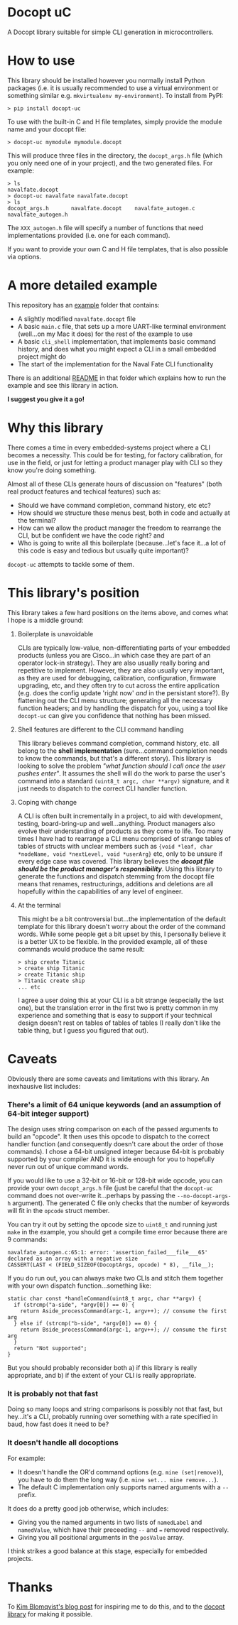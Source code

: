 # Docopt uC
A Docopt library suitable for simple CLI generation in microcontrollers.

# How to use

This library should be installed however you normally install Python packages (i.e. it is usually recommended to use a virtual environment or something similar e.g. `mkvirtualenv my-environment`). To install from PyPI:

    > pip install docopt-uc
   
To use with the built-in C and H file templates, simply provide the module name and your docopt file:

    > docopt-uc mymodule mymodule.docopt
   
This will produce three files in the directory, the `docopt_args.h` file (which you only need one of in your project), and the two generated files. For example:

    > ls
    navalfate.docopt
    > docopt-uc navalfate navalfate.docopt
    > ls
    docopt_args.h       navalfate.docopt    navalfate_autogen.c navalfate_autogen.h
    
The `XXX_autogen.h` file will specify a number of functions that need implementations provided (i.e. one for each command).

If you want to provide your own C and H file templates, that is also possible via options.

# A more detailed example

This repository has an [example](https://github.com/andrewdodd/docopt-uc/tree/master/example) folder that contains:

 - A slightly modified `navalfate.docopt` file
 - A basic `main.c` file, that sets up a more UART-like terminal environment (well...on my Mac it does) for the rest of the example to use
 - A basic `cli_shell` implementation, that implements basic command history, and does what you might expect a CLI in a small embedded project might do
 - The start of the implementation for the Naval Fate CLI functionality

 There is an additional [README](https://github.com/andrewdodd/docopt-uc/blob/master/example/README.md) in that folder which explains how to run the example and see this library in action.
 
 **I suggest you give it a go!**

# Why this library

There comes a time in every embedded-systems project where a CLI becomes a necessity. This could be for testing, for factory calibration, for use in the field, or just for letting a product manager play with CLI so they know you're doing something.

Almost all of these CLIs generate hours of discussion on "features" (both real product features and techical features) such as:

 - Should we have command completion, command history, etc etc?
 - How should we structure these menus best, both in code and actually at the terminal? 
 - How can we allow the product manager the freedom to rearrange the CLI, but be confident we have the code right? and
 - Who is going to write all this boilerplate (because...let's face it...a lot of this code is easy and tedious but usually quite important)?
 
 `docopt-uc` attempts to tackle some of them.


# This library's position

This library takes a few hard positions on the items above, and comes what I hope is a middle ground:

 1. Boilerplate is unavoidable

    CLIs are typically low-value, non-differentiating parts of your embedded products (unless you are Cisco...in which case they are part of an operator lock-in strategy). They are also usually really boring and repetitive to implement. However, they are also usually very important, as they are used for debugging, calibration, configuration, firmware upgrading, etc, and they often try to cut across the entire application (e.g. does the config update 'right now' _and_ in the persistant store?). By flattening out the CLI menu structure; generating all the necessary function headers; and by handling the dispatch for you, using a tool like `docopt-uc` can give you confidence that nothing has been missed.
    
 2. Shell features are different to the CLI command handling

    This library believes command completion, command history, etc. all belong to the __shell implementation__ (sure...command completion needs to know the commands, but that's a different story). This library is looking to solve the problem *"what function should I call once the user pushes enter"*. It assumes the shell will do the work to parse the user's command into a standard `(uint8_t argc, char **argv)` signature, and it just needs to dispatch to the correct CLI handler function.
    
 3. Coping with change

    A CLI is often built incrementally in a project, to aid with development, testing, board-bring-up and well...anything. Product managers also evolve their understanding of products as they come to life. Too many times I have had to rearrange a CLI menu comprised of strange tables of tables of structs with unclear members such as `{void *leaf, char *nodeName, void *nextLevel, void *userArg}` etc, only to be unsure if every edge case was covered. This library believes the ***docopt file should be the product manager's responsibility***. Using this library to generate the functions and dispatch stemming from the docopt file means that renames, restructurings, additions and deletions are all hopefully within the capabilities of any level of engineer.
    
 4. At the terminal

    This might be a bit controversial but...the implementation of the default template for this library doesn't worry about the order of the command words. While some people get a bit upset by this, I personally believe it is a better UX to be flexible. In the provided example, all of these commands would produce the same result:
    
        > ship create Titanic
        > create ship Titanic
        > create Titanic ship
        > Titanic create ship
        ... etc
    
    I agree a user doing this at your CLI is a bit strange (especially the last one), but the translation error in the first two is pretty common in my experience and something that is easy to support if your technical design doesn't rest on tables of tables of tables (I really don't like the table thing, but I guess you figured that out).
    
# Caveats

Obviously there are some caveats and limitations with this library. An inexhausive list includes:

### There's a limit of 64 unique keywords (and an assumption of 64-bit integer support)

The design uses string comparison on each of the passed arguments to build an "opcode". It then uses this opcode to dispatch to the correct handler function (and consequently doesn't care about the order of those commands). I chose a 64-bit unsigned integer because 64-bit is probably supported by your compiler AND it is wide enough for you to hopefully never run out of unique command words.

If you would like to use a 32-bit or 16-bit or 128-bit wide opcode, you can provide your own `docopt_args.h` file (just be careful that the `docopt-uc` command does not over-write it...perhaps by passing the `--no-docopt-args-h` argument). The generated C file only checks that the number of keywords will fit in the `opcode` struct member.

You can try it out by setting the opcode size to `uint8_t` and running just `make` in the example, you should get a compile time error because there are 9 commands:
    
    navalfate_autogen.c:65:1: error: 'assertion_failed___file___65' declared as an array with a negative size
    CASSERT(LAST < (FIELD_SIZEOF(DocoptArgs, opcode) * 8), __file__);

If you do run out, you can always make two CLIs and stitch them together with your own dispatch function...something like:

    static char const *handleCommand(uint8_t argc, char **argv) {
      if (strcmp("a-side", *argv[0]) == 0) {
        return Aside_processCommand(argc-1, argv++); // consume the first arg
      } else if (strcmp("b-side", *argv[0]) == 0) {
        return Bside_processCommand(argc-1, argv++); // consume the first arg
      }
      return "Not supported";
    }

But you should probably reconsider both a) if this library is really appropriate, and b) if the extent of your CLI is really appropriate.

### It is probably not that fast

Doing so many loops and string comparisons is possibly not that fast, but hey...it's a CLI, probably running over something with a rate specified in baud, how fast does it need to be?

### It doesn't handle all docoptions

For example:

 - It doesn't handle the OR'd command options (e.g. `mine (set|remove)`), you have to do them the long way (i.e. `mine set... mine remove...`).
 - The default C implementation only supports named arguments with a `--` prefix.

It does do a pretty good job otherwise, which includes:

 - Giving you the named arguments in two lists of `namedLabel` and `namedValue`, which have their preceeding `--` and `=` removed respectively.
 - Giving you all positional arguments in the `posValue` array.

I think strikes a good balance at this stage, especially for embedded projects.

# Thanks

To [Kim Blomqvist's blog post](http://kblomqvist.github.io/2013/03/21/creating-beatiful-command-line-interfaces-for-embedded-systems-part1) for inspiring me to do this, and to the [docopt library](http://docopt.org/) for making it possible. 
